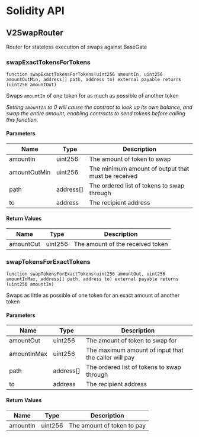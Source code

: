 # Solidity API

## V2SwapRouter

Router for stateless execution of swaps against BaseGate

### swapExactTokensForTokens

```solidity
function swapExactTokensForTokens(uint256 amountIn, uint256 amountOutMin, address[] path, address to) external payable returns (uint256 amountOut)
```

Swaps `amountIn` of one token for as much as possible of another token

_Setting `amountIn` to 0 will cause the contract to look up its own balance,
and swap the entire amount, enabling contracts to send tokens before calling this function._

#### Parameters

| Name         | Type      | Description                                        |
| ------------ | --------- | -------------------------------------------------- |
| amountIn     | uint256   | The amount of token to swap                        |
| amountOutMin | uint256   | The minimum amount of output that must be received |
| path         | address[] | The ordered list of tokens to swap through         |
| to           | address   | The recipient address                              |

#### Return Values

| Name      | Type    | Description                      |
| --------- | ------- | -------------------------------- |
| amountOut | uint256 | The amount of the received token |

### swapTokensForExactTokens

```solidity
function swapTokensForExactTokens(uint256 amountOut, uint256 amountInMax, address[] path, address to) external payable returns (uint256 amountIn)
```

Swaps as little as possible of one token for an exact amount of another token

#### Parameters

| Name        | Type      | Description                                          |
| ----------- | --------- | ---------------------------------------------------- |
| amountOut   | uint256   | The amount of token to swap for                      |
| amountInMax | uint256   | The maximum amount of input that the caller will pay |
| path        | address[] | The ordered list of tokens to swap through           |
| to          | address   | The recipient address                                |

#### Return Values

| Name     | Type    | Description                |
| -------- | ------- | -------------------------- |
| amountIn | uint256 | The amount of token to pay |
